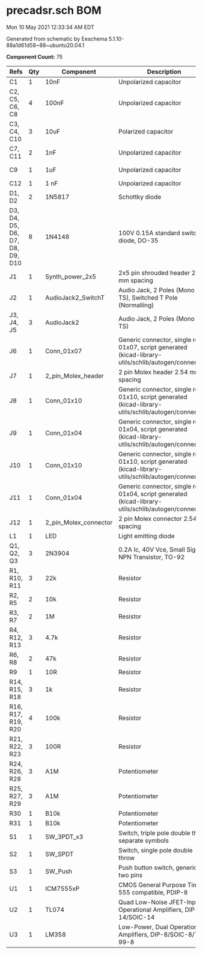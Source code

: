# precadsr.sch BOM

Mon 10 May 2021 12:33:34 AM EDT

Generated from schematic by Eeschema 5.1.10-88a1d61d58~88~ubuntu20.04.1

**Component Count:** 75

| Refs | Qty | Component | Description | Manufacturer | Part | Vendor | SKU |
| ----- | --- | ---- | ----------- | ---- | ---- | ---- | ---- |
| C1 | 1 | 10nF | Unpolarized capacitor |  |  |  |  |
| C2, C5, C6, C8 | 4 | 100nF | Unpolarized capacitor |  |  | Tayda | A-553 |
| C3, C4, C10 | 3 | 10uF | Polarized capacitor |  |  | Tayda | A-4349 |
| C7, C11 | 2 | 1nF | Unpolarized capacitor |  |  |  |  |
| C9 | 1 | 1uF | Unpolarized capacitor |  |  | Taydaa | A-4755 |
| C12 | 1 | 1 nF | Unpolarized capacitor |  |  |  |  |
| D1, D2 | 2 | 1N5817 | Schottky diode |  |  | Tayda | A-159 |
| D3, D4, D5, D6, D7, D8, D9, D10 | 8 | 1N4148 | 100V 0.15A standard switching diode, DO-35 |  |  |  |  |
| J1 | 1 | Synth_power_2x5 | 2x5 pin shrouded header 2.54 mm spacing |  |  | Tayda | A-2939 |
| J2 | 1 | AudioJack2_SwitchT | Audio Jack, 2 Poles (Mono / TS), Switched T Pole (Normalling) |  |  |  |  |
| J3, J4, J5 | 3 | AudioJack2 | Audio Jack, 2 Poles (Mono / TS) |  |  |  |  |
| J6 | 1 | Conn_01x07 | Generic connector, single row, 01x07, script generated (kicad-library-utils/schlib/autogen/connector/) |  |  |  |  |
| J7 | 1 | 2_pin_Molex_header | 2 pin Molex header 2.54 mm spacing |  |  | Tayda | A-804 |
| J8 | 1 | Conn_01x10 | Generic connector, single row, 01x10, script generated (kicad-library-utils/schlib/autogen/connector/) |  |  |  |  |
| J9 | 1 | Conn_01x04 | Generic connector, single row, 01x04, script generated (kicad-library-utils/schlib/autogen/connector/) |  |  |  |  |
| J10 | 1 | Conn_01x10 | Generic connector, single row, 01x10, script generated (kicad-library-utils/schlib/autogen/connector/) |  |  |  |  |
| J11 | 1 | Conn_01x04 | Generic connector, single row, 01x04, script generated (kicad-library-utils/schlib/autogen/connector/) |  |  |  |  |
| J12 | 1 | 2_pin_Molex_connector | 2 pin Molex connector 2.54 mm spacing |  |  | Tayda | A-826 |
| L1 | 1 | LED | Light emitting diode |  |  |  |  |
| Q1, Q2, Q3 | 3 | 2N3904 | 0.2A Ic, 40V Vce, Small Signal NPN Transistor, TO-92 |  |  |  |  |
| R1, R10, R11 | 3 | 22k | Resistor |  |  |  |  |
| R2, R5 | 2 | 10k | Resistor |  |  |  |  |
| R3, R7 | 2 | 1M | Resistor |  |  |  |  |
| R4, R12, R13 | 3 | 4.7k | Resistor |  |  |  |  |
| R6, R8 | 2 | 47k | Resistor |  |  |  |  |
| R9 | 1 | 10R | Resistor |  |  |  |  |
| R14, R15, R18 | 3 | 1k | Resistor |  |  |  |  |
| R16, R17, R19, R20 | 4 | 100k | Resistor |  |  |  |  |
| R21, R22, R23 | 3 | 100R | Resistor |  |  |  |  |
| R24, R26, R28 | 3 | A1M | Potentiometer |  |  |  |  |
| R25, R27, R29 | 3 | A1M | Potentiometer |  |  |  |  |
| R30 | 1 | B10k | Potentiometer |  |  |  |  |
| R31 | 1 | B10k | Potentiometer |  |  |  |  |
| S1 | 1 | SW_3PDT_x3 | Switch, triple pole double throw, separate symbols |  |  |  |  |
| S2 | 1 | SW_SPDT | Switch, single pole double throw |  |  |  |  |
| S3 | 1 | SW_Push | Push button switch, generic, two pins | Dailywell | PAS7B3M1CESA6-5 | Tayda | A-3588 |
| U1 | 1 | ICM7555xP | CMOS General Purpose Timer, 555 compatible, PDIP-8 |  |  |  |  |
| U2 | 1 | TL074 | Quad Low-Noise JFET-Input Operational Amplifiers, DIP-14/SOIC-14 |  |  |  |  |
| U3 | 1 | LM358 | Low-Power, Dual Operational Amplifiers, DIP-8/SOIC-8/TO-99-8 |  |  |  |  |
    
